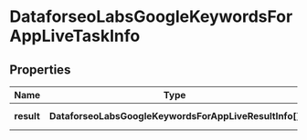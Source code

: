 # DataforseoLabsGoogleKeywordsForAppLiveTaskInfo

## Properties

| Name | Type | Description | Notes |
|------------ | ------------- | ------------- | -------------|
**result** | **DataforseoLabsGoogleKeywordsForAppLiveResultInfo[]** | array of results |[optional]|